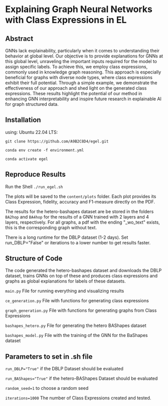 # Explaining Graph Neural Networks with Class Expressions in EL
## Abstract
GNNs lack explainability, particularly when it comes to understanding their behavior at global level. Our objective is to provide explanations for GNNs at this global level, unraveling the important inputs required for the model to assign specific labels. To achieve this, we employ class expressions, commonly used in knowledge graph reasoning. This approach is especially beneficial for graphs with diverse node types, where class expressions exhibit their full potential. Through a simple example, we demonstrate the effectiveness of our approach and shed light on the generated class expressions. These results highlight the potential of our method in enhancing GNN interpretability and inspire future research in explainable AI for graph structured data.

## Installation
using: Ubuntu 22.04 LTS:
```
git clone https://github.com/A9B2C8D4/egel.git

conda env create -f environment.yml

conda activate egel
```
## Reproduce Results

Run the Shell `./run_egel.sh`


The plots will be saved to the `content/plots` folder. Each plot provides its Class Expression, fidelity, accuracy and F1-measure directly on the PDF. 

The results for the hetero-bashapes dataset are be stored in the folders `BA2hop` and `BA4hop` for the results of a GNN trained with 2 layers and 4 layers, respectively. For all graphs, a pdf with the ending "_wo_text" exists, this is the corresponding graph without text.



There is a long runtime for the DBLP dataset (1-2 days). Set run_DBLP="False" or iterations to a lower number to get results faster.


## Structure of Code

The code generated the hetero-bashapes dataset and downloads the DBLP dataset, trains GNNs on top of these and produces class expressions and graphs as global explanations for labels of these datasets.


`main.py` File for running everything and visualizing results

`ce_generation.py` File with functions for generating class expressions

`graph_generation.py` File with functions for generating graphs from Class Expressions

`bashapes_hetero.py` File for generating the hetero BAShapes dataset

`bashapes_model.py` File with the training of the GNN for the BaShapes dataset

## Parameters to set in .sh file


`run_DBLP="True"` if the DBLP Dataset should be evaluated

`run_BAShapes="True"` if the hetero-BAShapes Dataset should be evaluated

`random_seed=1` to choose a random seed

`iterations=1000` The number of Class Expressions created and tested.
